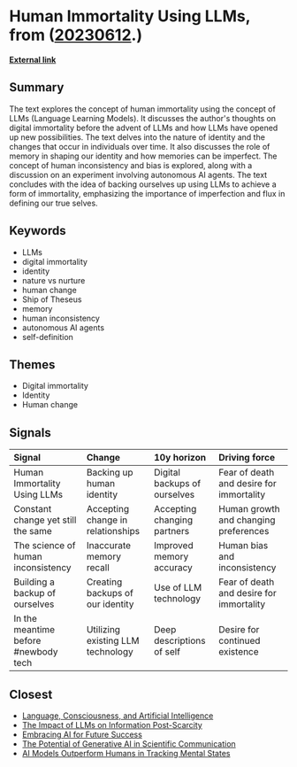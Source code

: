 # __Human Immortality Using LLMs__, from ([20230612](https://kghosh.substack.com/p/20230612).)

__[External link](https://danielmiessler.com/p/human-immortality-using-llms?utm_source=danielmiessler.com&utm_medium=newsletter&utm_campaign=human-immortality-using-llms)__



## Summary

The text explores the concept of human immortality using the concept of LLMs (Language Learning Models). It discusses the author's thoughts on digital immortality before the advent of LLMs and how LLMs have opened up new possibilities. The text delves into the nature of identity and the changes that occur in individuals over time. It also discusses the role of memory in shaping our identity and how memories can be imperfect. The concept of human inconsistency and bias is explored, along with a discussion on an experiment involving autonomous AI agents. The text concludes with the idea of backing ourselves up using LLMs to achieve a form of immortality, emphasizing the importance of imperfection and flux in defining our true selves.

## Keywords

* LLMs
* digital immortality
* identity
* nature vs nurture
* human change
* Ship of Theseus
* memory
* human inconsistency
* autonomous AI agents
* self-definition

## Themes

* Digital immortality
* Identity
* Human change

## Signals

| Signal                               | Change                            | 10y horizon                  | Driving force                            |
|:-------------------------------------|:----------------------------------|:-----------------------------|:-----------------------------------------|
| Human Immortality Using LLMs         | Backing up human identity         | Digital backups of ourselves | Fear of death and desire for immortality |
| Constant change yet still the same   | Accepting change in relationships | Accepting changing partners  | Human growth and changing preferences    |
| The science of human inconsistency   | Inaccurate memory recall          | Improved memory accuracy     | Human bias and inconsistency             |
| Building a backup of ourselves       | Creating backups of our identity  | Use of LLM technology        | Fear of death and desire for immortality |
| In the meantime before #newbody tech | Utilizing existing LLM technology | Deep descriptions of self    | Desire for continued existence           |

## Closest

* [Language, Consciousness, and Artificial Intelligence](be997e3b990e47741f965552e6c37b79)
* [The Impact of LLMs on Information Post-Scarcity](f87ae242f79a85b180657a74b814aa0f)
* [Embracing AI for Future Success](a8f2b9b3c07bd0f1d91784ff8b5ee5fc)
* [The Potential of Generative AI in Scientific Communication](60f3a64993d5e355561c59e5d641bec9)
* [AI Models Outperform Humans in Tracking Mental States](25cdc8c55ebb70b51b85134dc01e6efd)